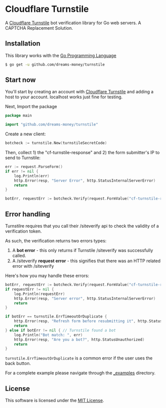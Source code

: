 # Cloudflare Turnstile

A [Cloudflare Turnstile](https://www.cloudflare.com/application-services/products/turnstile/) bot verification library for Go web servers.  A CAPTCHA Replacement Solution.

## Installation

This library works with the [Go Programming Language](https://golang.org/dl)

```sh
$ go get -u github.com/dreams-money/turnstile
```

## Start now

You'll start by creating an account with [Cloudflare Turnstile](https://www.cloudflare.com/application-services/products/turnstile/) and adding a host to your account.  localhost works just fine for testing.

Next, Import the package

```go
package main

import "github.com/dreams-money/turnstile"
```

Create a new client:

```go
botcheck := turnstile.New(turnstileSecretCode)
```

Then, collect 1) the "cf-turnstile-response" and 2) the form submitter's IP to send to Turnstile:

```go
err := request.ParseForm()
if err != nil {
    log.Println(err)
    http.Error(resp, "Server Error", http.StatusInternalServerError)
    return
}

botErr, requestErr := botcheck.Verify(request.FormValue("cf-turnstile-response"), request.RemoteAddr)
```

## Error handling

Turnstilre requires that you call their /siteverify api to check the validity of a verification token.

As such, the verification returns two errors types:

1) A **bot error** - this only returns if Turnstile /siteverify was successfully called.
2) A /siteverify **request error** - this signifies that there was an HTTP related error with /siteverify

Here's how you may handle these errors:

```go
botErr, requestErr := botcheck.Verify(request.FormValue("cf-turnstile-response"), request.RemoteAddr)
if requestErr != nil {
    log.Println(requestErr)
    http.Error(resp, "Server error", http.StatusInternalServerError)
    return
}

if botErr == turnstile.ErrTimeoutOrDuplicate {
    http.Error(resp, "Refresh form before resubmitting it", http.StatusBadRequest)
    return
} else if botErr != nil { // Turnstile found a bot
    log.Println("Bot match: ", err)
    http.Error(resp, "Are you a bot?", http.StatusUnauthorized)
    return
}
```

`turnstile.ErrTimeoutOrDuplicate` is a common error if the user uses the back button.

For a complete example please navigate through the [_examples](_examples) directory.

## License

This software is licensed under the [MIT License](LICENSE).